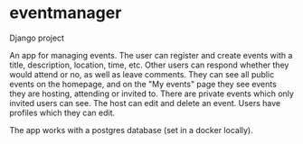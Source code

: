 # eventmanager
Django project

An app for managing events. The user can register and create events with a title, description, location, time, etc. Other users can respond whether they would attend or no, as well as leave comments. They can see all public events on the homepage, and on the "My events" page they see events they are hosting, attending or invited to. There are private events which only invited users can see. The host can edit and delete an event. 
Users have profiles which they can edit.

The app works with a postgres database (set in a docker locally).
